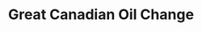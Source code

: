 ---
title: "Great Canadian Oil Change"
url: /kitchener/great-canadian-oil-change/
shop: car repair
---